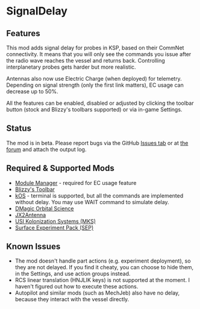# SignalDelay

## Features

This mod adds signal delay for probes in KSP, based on their CommNet connectivity. It means that you will only see the commands you issue after the radio wave reaches the vessel and returns back. Controlling interplanetary probes gets harder but more realistic.

Antennas also now use Electric Charge (when deployed) for telemetry. Depending on signal strength (only the first link matters), EC usage can decrease up to 50%.

All the features can be enabled, disabled or adjusted by clicking the toolbar button (stock and Blizzy's toolbars supported) or via in-game Settings.

## Status

The mod is in beta. Please report bugs via the GitHub [Issues tab](https://github.com/GarwelGarwel/SignalDelay/issues) or at [the forum](https://forum.kerbalspaceprogram.com/index.php?/topic/166584-13x-signal-delay-011-2017-10-24/) and attach the output log.

## Required & Supported Mods

- [Module Manager](https://github.com/sarbian/ModuleManager) - required for EC usage feature
- [Blizzy's Toolbar](https://forum.kerbalspaceprogram.com/index.php?/topic/161857-13-*)
- [kOS](https://github.com/KSP-KOS/KOS) - terminal is supported, but all the commands are implemented without delay. You may use WAIT command to simulate delay.
- [DMagic Orbital Science](https://github.com/DMagic1/Orbital-Science)
- [JX2Antenna](https://github.com/KSPSnark/JX2Antenna)
- [USI Kolonization Systems (MKS)](https://github.com/UmbraSpaceIndustries/MKS)
- [Surface Experiment Pack (SEP)](https://github.com/CobaltWolf/Surface-Experiment-Pack)

## Known Issues

- The mod doesn't handle part actions (e.g. experiment deployment), so they are not delayed. If you find it cheaty, you can choose to hide them, in the Settings, and use action groups instead.
- RCS linear translation (HNJLIK keys) is not supported at the moment. I haven't figured out how to execute these actions.
- Autopilot and similar mods (such as MechJeb) also have no delay, because they interact with the vessel directly.
